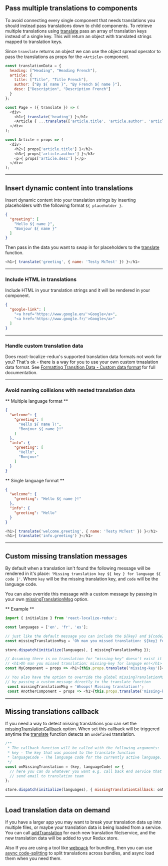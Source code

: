 ## Pass multiple translations to components

To avoid connecting every single component that needs translations you should instead pass translations down to child components.
To retrieve multiple translations using [translate](/api/selectors#translatekey-string-string-data) pass an array of translation keys instead of a single key. This will return an object with translated strings mapped to translation keys.

Since `translate` returns an object we can use the object spread operator to pass the translations as props for the `<Article>` component.

```javascript
const translationData = {
  heading: ["Heading", "Heading French"],
  article: {
    title: ["Title", "Title French"],
    author: ["By ${ name }", "By French ${ name }"],
    desc: ["Description", "Description French"]
  }
};

const Page = ({ translate }) => (
  <div>
    <h1>{ translate('heading') }</h1>
    <Article { ...translate(['article.title', 'article.author', 'article.desc'], { name: 'Ted' }) } />
  </div>
);

const Article = props => (
  <div>
    <h2>{ props['article.title'] }</h2>
    <h3>{ props['article.author'] }</h3>
    <p>{ props['article.desc'] }</p>
  </div>
);
```


---------------



## Insert dynamic content into translations

Insert dynamic content into your translation strings by inserting placeholders with the following format `${ placeholder }`.

```json
{
  "greeting": [
    "Hello ${ name }",
    "Bonjour ${ name }"
  ]
}
```

Then pass in the data you want to swap in for placeholders to the [translate](/api/selectors#translatekey-string-string-data) function.

```javascript
<h1>{ translate('greeting', { name: 'Testy McTest' }) }</h1>
```


---------------



### Include HTML in translations

Include HTML in your translation strings and it will be rendered in your component.

```json
{
  "google-link": [
    "<a href='https://www.google.en/'>Google</a>",
    "<a href='https://www.google.fr/'>Google</a>"
  ]
}
```



---------------



### Handle custom translation data

Does react-localize-redux's supported translation data formats not work for you? That's ok - there is a way for you to use your own custom trnaslation data format. See [Formatting Transltion Data - Custom data format](/formatting-translation-data/#custom-data-format) for full documentation.



---------------



### Avoid naming collisions with nested translation data

** Multiple language format **

```json
{
  "welcome": {
    "greeting": [
      "Hello ${ name }!",
      "Bonjour ${ name }!"
    ]
  },
  "info": {
    "greeting": [
      "Hello",
      "Bonjour"
    ]
  }
}
```

** Single language format **

```json
{
  "welcome": {
    "greeting": "Hello ${ name }!"
  },
  "info": {
    "greeting": "Hello"
  }
}
```

```javascript
<h1>{ translate('welcome.greeting', { name: 'Testy McTest' }) }</h1>
<h1>{ translate('info.greeting') }</h1>
```


---------------


## Custom missing translation messages

By default when a translation isn't found the following message will be rendered in it's place: `'Missing translation key ${ key } for language ${ code }'`. Where `key` will be the missing translation key, and `code` will be the language code.

You can also override this message with a custom message by passing in your own [missingTranslationMsg]() option.

** Example **

```javascript
import { initialize } from 'react-localize-redux';

const languages = ['en', 'fr', 'es'];

// just like the default message you can include the ${key} and ${code} placeholders
const missingTranslationMsg = 'Oh man you missed translation: ${key} for languge ${code}!';

store.dispatch(initialize(languages), { missingTranslationMsg });

// Assuming there is no translation for "missing-key" doesn't exist it would render following:
// <h1>Oh man you missed translation: missing-key for languge en!</h1>
const MyComponent = props => <h1>{this.props.translate('missing-key')}</h1>;

// You also have the option to override the global missingTranslationMsg option
// by passing a custom message directly to the translate function
 const missingTranslationMsg = 'Whoops! Missing translation!';
 const AnotherComponent = props => <h1>{this.props.translate('missing-key', null, { missingTranslationMsg })}</h1>
```


---------------

## Missing translations callback

If you need a way to detect missing translations you can set the [missingTranslationCallback](/api/action-creators/#initialize-options) option. When set this callback will be triggered anytime the [translate](/api/selectors/#translatekey-string-string-data-options) function detects an `undefined` translation.

```javascript
/**
 * The callback function will be called with the following arguments:
 * key - The key that was passed to the translate function
 * languageCode - The language code for the currently active language.
 */
const onMissingTranslation = (key, languageCode) => {
  // here you can do whatever you want e.g. call back end service that will 
  // send email to translation team
};

store.dispatch(initialize(languages), { missingTranslationCallback: onMissingTranslation });
```

---------------


## Load translation data on demand

If you have a larger app you may want to break your translation data up into multiple files, or maybe your translation data is being loaded from a service. You can call [addTranslation](#addtranslationdata) for each new translation file/service, and the new translation data will be added to your Redux store.

Also If you are using a tool like [webpack](https://webpack.js.org) for bundling, then you can use [async code-splitting](https://webpack.js.org/guides/code-splitting-async/) to split translations across bundles, and async load them when you need them.